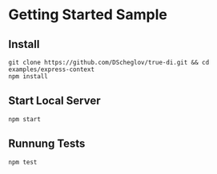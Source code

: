# Getting Started Sample

## Install

```shell
git clone https://github.com/DScheglov/true-di.git && cd examples/express-context
npm install
```

## Start Local Server

```shell
npm start
```

## Runnung Tests

```shell
npm test
```